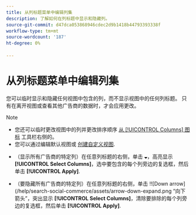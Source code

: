 ```yaml
---
title: 从列标题菜单中编辑列集
description: 了解如何在列标题中显示和隐藏列。
source-git-commit: d47dca053868946cdec2d9b1418b44793393338f
workflow-type: tm+mt
source-wordcount: '187'
ht-degree: 0%

---
```


# 从列标题菜单中编辑列集

您可以临时显示和隐藏任何视图中包含的列，而不显示视图中的任何列标题。 只有在离开视图或查看其他广告商的数据时，才会应用更改。

>[!NOTE]
>
>* 您还可以临时更改视图中的列并更改排序顺序 [从 [!UICONTROL Columns] 图标](/help/search-social-commerce/common-tasks/data-views/ad-hoc-settings/column-set-edit-sort-icon.md) 工具栏右侧的。
>* 您可以通过编辑默认视图或 [创建自定义视图](/help/search-social-commerce/common-tasks/data-views/custom-default-views-manage.md#create-custom-view).


* （显示所有广告商的特定列）在任意列标题的右侧，单击 ![向下箭头](/help/search-social-commerce/assets/arrow-down-expand.png "向下箭头")，高亮显示 **[!UICONTROL Select Columns]**，选中要包含的每个列旁边的复选框，然后单击 **[!UICONTROL Apply]**.

* （要隐藏所有广告商的特定列）在任意列标题的右侧，单击 !![Down arrow](/help/search-social-commerce/assets/arrow-down-expand.png “向下箭头”，突出显示 **[!UICONTROL Select Columns]**，清除要排除的每个列旁边的复选框，然后单击 **[!UICONTROL Apply]**.
